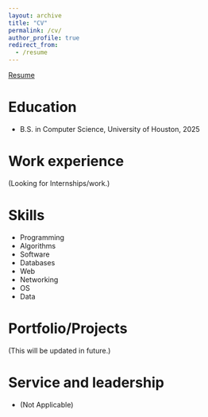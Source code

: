 ```yaml
---
layout: archive
title: "CV"
permalink: /cv/
author_profile: true
redirect_from:
  - /resume
---
```

<!-- HTML Link with download attribute for direct download -->
<a href="https://haseebs1.github.io/files/Haseeb-Shahzad-Resume.pdf" download>Resume</a>


Education
======
* B.S. in Computer Science, University of Houston, 2025

Work experience
======
(Looking for Internships/work.)
  
Skills
======
* Programming
* Algorithms
* Software
* Databases
* Web
* Networking
* OS
* Data
  
Portfolio/Projects
======
  (This will be updated in future.)
  
  
Service and leadership
======
* (Not Applicable)
